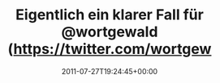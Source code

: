 ---
retweeted: false
source: <a href="http://twitter.com/download/android" rel="nofollow">Twitter for Android</a>
entities:
  hashtags: []
  symbols: []
  user_mentions:
  - name: Wortgewald
    screen_name: wortgewald
    indices:
    - '31'
    - '42'
    id_str: '247297796'
    id: '247297796'
  urls:
  - url: http://t.co/7o6N7og
    expanded_url: http://yfrog.com/h2ac6qnj
    display_url: yfrog.com/h2ac6qnj
    indices:
    - '97'
    - '116'
display_text_range:
- '0'
- '116'
favorite_count: '0'
id_str: '96300006050504704'
truncated: false
retweet_count: '0'
id: '96300006050504704'
possibly_sensitive: false
created_at: Wed Jul 27 19:24:45 +0000 2011
favorited: false
full_text: Eigentlich ein klarer Fall für [@wortgewald](https://twitter.com/wortgewald)
  - aber dem Droste lass ich das mal noch durchgehen...
lang: de
quote_url: http://yfrog.com/h2ac6qnj
tags:
- pesos/twitter
date: '2011-07-27T19:24:45+00:00'
src: https://twitter.com/bascht/status/96300006050504704
original_url: https://twitter.com/bascht/status/96300006050504704
type: twitter_tweet
text: Eigentlich ein klarer Fall für [@wortgewald](https://twitter.com/wortgewald)
  - aber dem Droste lass ich das mal noch durchgehen...
title: Eigentlich ein klarer Fall für @wortgewald (https://twitter.com/wortgew

---